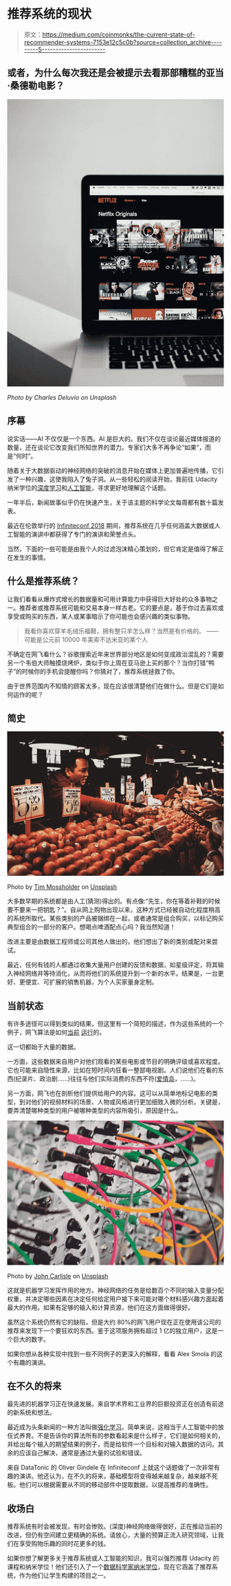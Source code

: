 # 推荐系统的现状

> 原文：<https://medium.com/coinmonks/the-current-state-of-recommender-systems-7153e12c5c0b?source=collection_archive---------5----------------------->

## 或者，为什么每次我还是会被提示去看那部糟糕的亚当·桑德勒电影？

![](img/404a9c338116996fe060d839f21d0267.png)

*Photo by Charles Deluvio on Unsplash*

## 序幕

说实话——AI 不仅仅是一个东西。AI 是巨大的。我们不仅在谈论最近媒体报道的数量，还在谈论它改变我们所知世界的潜力。专家们大多不再争论“如果”，而是“何时”。

随着关于大数据驱动的神经网络的突破的消息开始在媒体上更加普遍地传播，它引发了一种兴趣，这使我陷入了兔子洞。从一些轻松的阅读开始，我前往 Udacity 纳米学位的[深度学习](https://eu.udacity.com/course/deep-learning-nanodegree--nd101)和[人工智能](https://eu.udacity.com/course/ai-artificial-intelligence-nanodegree--nd898)，寻求更好地理解这个话题。

一年半后，新闻故事似乎仍在快速产生，关于该主题的科学论文每周都有数十篇发表。

最近在伦敦举行的 [Infiniteconf 2018](https://skillsmatter.com/conferences/9780-infiniteconf-2018-the-conference-on-big-data-and-ai) 期间，推荐系统在几乎任何涵盖大数据或人工智能的演讲中都获得了专门的演讲和荣誉点头。

当然，下面的一些可能是由我个人的过滤泡沫精心策划的，但它肯定是值得了解正在发生的事情。

## 什么是推荐系统？

让我们看看从爆炸式增长的数据量和可用计算能力中获得巨大好处的众多事物之一。推荐者或推荐系统可能和交易本身一样古老。它的要点是，基于你过去喜欢或享受或购买的东西，某人或某事暗示了你可能也会感兴趣的类似事物。

> 我看你喜欢穿羊毛绒乐福鞋，拥有整只羊怎么样？当然是有价格的。
> ——可能是公元前 10000 年美索不达米亚的某个人

不确定在网飞看什么？谷歌搜索近年来世界部分地区是如何变成政治混乱的？需要另一个韦伯大师触摸烧烤炉，类似于你上周在亚马逊上买的那个？当你打错“鸭子”的时候你的手机会提醒你吗？你猜对了，推荐系统拯救了你。

由于世界范围内不知情的顾客太多，现在应该很清楚他们在做什么。但是它们是如何运作的呢？

## 简史

![](img/11c01a61e06903e4d81151fe1c27abcc.png)

Photo by [Tim Mossholder](https://unsplash.com/photos/ZHfFvW2u93U?utm_source=unsplash&utm_medium=referral&utm_content=creditCopyText) on [Unsplash](https://unsplash.com/search/photos/vendor?utm_source=unsplash&utm_medium=referral&utm_content=creditCopyText)

大多数早期的系统都是由人工(猜测)得出的。有点像:“先生，你在等着补鞋的时候要不要来一把钥匙？”。自从网上购物出现以来，这种方式已经被自动化程度稍高的系统所取代。某些类别的产品被捆绑在一起，或者通常是组合购买，以标记购买典型组合的一部分的客户。想喝点啤酒配点心吗？我当然知道！

改进主要是由数据工程师或公司其他人做出的，他们想出了新的类别或配对来尝试。

最近，任何有钱的人都通过收集大量用户创建的反馈和数据，如星级评定，将其输入神经网络并等待消化，从而将他们的系统提升到一个新的水平。结果是，一台更好、更便宜、可扩展的销售机器，为个人买家量身定制。

## 当前状态

有许多途径可以得到类似的结果，但这里有一个简短的描述，作为这些系统的一个例子，网飞算法是如何[当前](http://www.wired.co.uk/article/how-do-netflixs-algorithms-work-machine-learning-helps-to-predict-what-viewers-will-like) [运行](https://www.radiotimes.com/news/2017-09-08/netflix-reccomendation-how-does-it-work/)的。

这一切都始于大量的数据。

一方面，这些数据来自用户对他们观看的某些电影或节目的明确评级或喜欢程度。它也可能来自隐性来源，比如在短时间内狂看一整部电视剧。人们说他们在看的东西(纪录片、政治剧……)往往与他们实际消费的东西不符([爱情岛](https://www.imdb.com/title/tt4770018/)，……)。

另一方面，网飞也在剖析他们提供给用户的内容。这可以从简单地标记电影的类型，到对他们的视频材料的场景、人物或风格进行更加细致入微的分析。关键是，要弄清楚哪种类型的用户被哪种类型的内容所吸引，原因是什么。

![](img/27c7fa2101232ded9b376175f9db9a8b.png)

Photo by [John Carlisle](https://unsplash.com/photos/l090uFWoPaI?utm_source=unsplash&utm_medium=referral&utm_content=creditCopyText) on [Unsplash](https://unsplash.com/search/photos/neural-network?utm_source=unsplash&utm_medium=referral&utm_content=creditCopyText)

这就是机器学习发挥作用的地方。神经网络的任务是给数百个不同的输入变量分配权重，并决定哪些因素在决定任何给定用户接下来可能对哪个材料感兴趣方面起着最大的作用。如果有足够的输入和计算资源，他们在这方面做得很好。

虽然这个系统仍然有它的缺陷，但是大约 80%的网飞用户现在正在使用该公司的推荐来发现下一个要狂欢的东西。鉴于这项服务拥有超过 1 亿的独立用户，这是一个巨大的数字。

如果你想从各种实现中找到一些不同例子的更深入的解释，看看 Alex Smola 的这个有趣的演讲。

## 在不久的将来

最先进的机器学习正在快速发展。来自学术界和工业界的巨额投资正在创造有前途的新系统和想法。

最近成为头条新闻的一种方法叫做[强化学习](https://en.wikipedia.org/wiki/Reinforcement_learning)。简单来说，这相当于人工智能中的放任式养育。不是告诉你的算法所有的参数看起来是什么样子，它们是如何相关的，并给出每个输入的期望结果的例子，而是给软件一个目标和对输入数据的访问。其余的应该自己解决，通常是通过大量的试验和错误。

来自 DataTonic 的 Oliver Gindele 在 Infiniteconf 上就这个话题做了一次非常有趣的演讲。他还认为，在不久的将来，基础模型将变得越来越复杂，越来越不死板。他们可以根据需要从不同的移动部件中提取数据，以提高推荐的准确性。

## 收场白

推荐系统有时会被发现，有时会惨败。(深度)神经网络做得很好，正在推动当前的改进，但仍有空间建立更精确的系统。请放心，大量的预算正流入研究领域，让我们在享受购物乐趣的同时花更多的钱。

如果你想了解更多关于推荐系统或人工智能的知识，我可以强烈推荐 Udacity 的课程和纳米学位！他们还引入了一个[数据科学家纳米学位](https://eu.udacity.com/course/data-scientist-nanodegree--nd025)，现在它涵盖了推荐系统，作为他们让学生构建的项目之一。